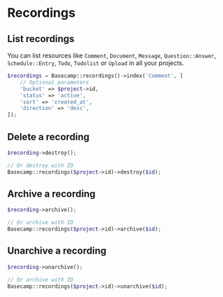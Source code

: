 # Recordings

## List recordings

You can list resources like `Comment`, `Document`, `Message`,
`Question::Answer`, `Schedule::Entry`, `Todo`, `Todolist` or `Upload`
in all your projects.

```php
$recordings = Basecamp::recordings()->index('Comment', [
    // Optional parameters
    'bucket' => $project->id,
    'status' => 'active',
    'sort' => 'created_at',
    'direction' => 'desc',
]);
```

## Delete a recording

```php
$recording->destroy();

// Or destroy with ID
Basecamp::recordings($project->id)->destroy($id);
```

## Archive a recording

```php
$recording->archive();

// Or archive with ID
Basecamp::recordings($project->id)->archive($id);
```

## Unarchive a recording

```php
$recording->unarchive();

// Or archive with ID
Basecamp::recordings($project->id)->unarchive($id);
```
